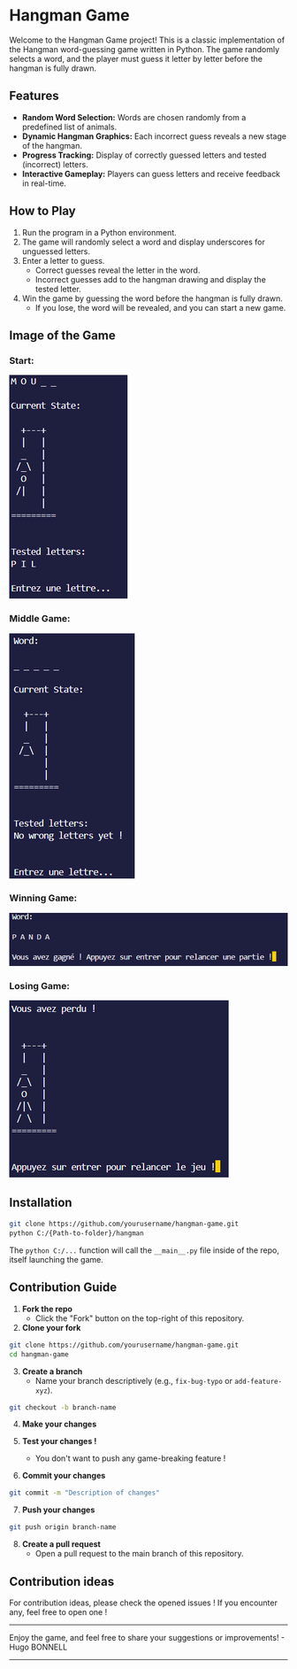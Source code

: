 # Hangman Game

Welcome to the Hangman Game project! This is a classic implementation of the Hangman word-guessing game written in Python. The game randomly selects a word, and the player must guess it letter by letter before the hangman is fully drawn.

## Features

- **Random Word Selection:** Words are chosen randomly from a predefined list of animals.
- **Dynamic Hangman Graphics:** Each incorrect guess reveals a new stage of the hangman.
- **Progress Tracking:** Display of correctly guessed letters and tested (incorrect) letters.
- **Interactive Gameplay:** Players can guess letters and receive feedback in real-time.

## How to Play

1) Run the program in a Python environment.
2) The game will randomly select a word and display underscores for unguessed letters.
3) Enter a letter to guess.
    - Correct guesses reveal the letter in the word.
    - Incorrect guesses add to the hangman drawing and display the tested letter.
4) Win the game by guessing the word before the hangman is fully drawn.
    - If you lose, the word will be revealed, and you can start a new game.

## Image of the Game
### Start: 
![Image of the Start](./Image/Start.png)

### Middle Game: 
![Image in the middle of the game](./Image/Middle_Game.png)

### Winning Game:
![Image of a winning game](./Image/Win.png)

### Losing Game:
![Image of a losing game](./Image/Lose.png)

## Installation

```bash
git clone https://github.com/yourusername/hangman-game.git
python C:/{Path-to-folder}/hangman
```

The `python C:/...` function will call the `__main__.py` file inside of the repo, itself launching the game.

## Contribution Guide

1) **Fork the repo**
    - Click the "Fork" button on the top-right of this repository.
2) **Clone your fork**
```bash
git clone https://github.com/yourusername/hangman-game.git
cd hangman-game
```
3) **Create a branch**
    - Name your branch descriptively (e.g., `fix-bug-typo` or `add-feature-xyz`).

```bash
git checkout -b branch-name
```

4) **Make your changes**

5) **Test your changes !**
    - You don't want to push any game-breaking feature !

6) **Commit your changes**
```bash
git commit -m "Description of changes"
```

7) **Push your changes**
```bash
git push origin branch-name
```

8) **Create a pull request**
    - Open a pull request to the main branch of this repository.


## Contribution ideas

For contribution ideas, please check the opened issues ! If you encounter any, feel free to open one !

<hr>
Enjoy the game, and feel free to share your suggestions or improvements!
- Hugo BONNELL
<hr>

